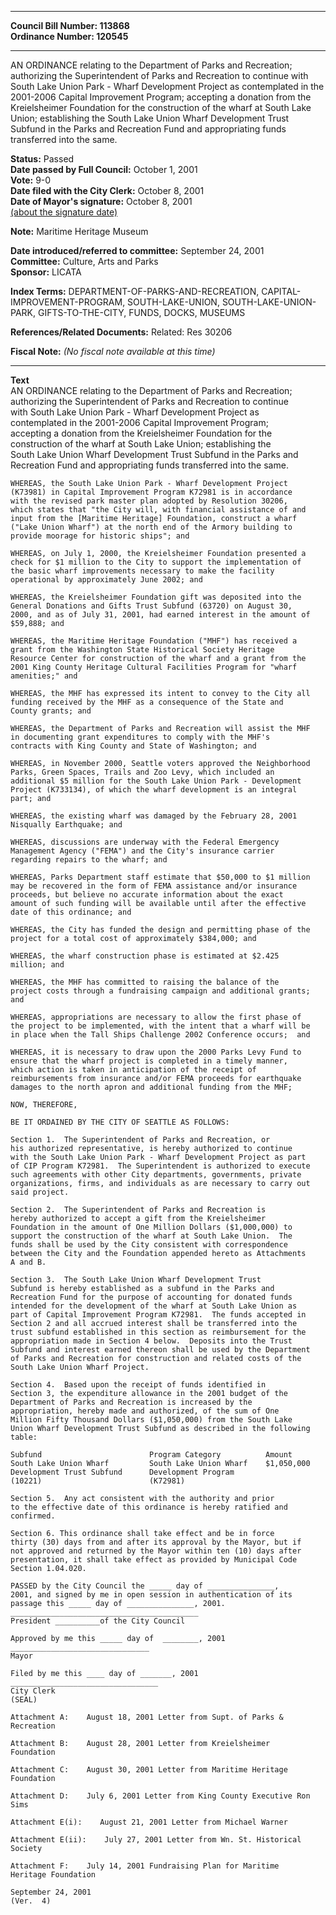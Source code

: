 * * * * *  
  
**Council Bill Number: [](#h0)[](#h2)113868**   
**Ordinance Number: 120545**  
  
* * * * *  
  
AN ORDINANCE relating to the Department of Parks and Recreation; authorizing the Superintendent of Parks and Recreation to continue with South Lake Union Park - Wharf Development Project as contemplated in the 2001-2006 Capital Improvement Program; accepting a donation from the Kreielsheimer Foundation for the construction of the wharf at South Lake Union; establishing the South Lake Union Wharf Development Trust Subfund in the Parks and Recreation Fund and appropriating funds transferred into the same.  
  
**Status:** Passed   
**Date passed by Full Council:** October 1, 2001   
**Vote:** 9-0   
**Date filed with the City Clerk:** October 8, 2001   
**Date of Mayor's signature:** October 8, 2001   
[(about the signature date)](/~public/approvaldate.htm)   
  
**Note:** Maritime Heritage Museum  
  
  
**Date introduced/referred to committee:** September 24, 2001   
**Committee:** Culture, Arts and Parks   
**Sponsor:** LICATA   
  
**Index Terms:** DEPARTMENT-OF-PARKS-AND-RECREATION, CAPITAL-IMPROVEMENT-PROGRAM, SOUTH-LAKE-UNION, SOUTH-LAKE-UNION-PARK, GIFTS-TO-THE-CITY, FUNDS, DOCKS, MUSEUMS  
  
**References/Related Documents:** Related: Res 30206  
  
**Fiscal Note:** *(No fiscal note available at this time)*  
  
* * * * *  
  
**Text**  
    AN ORDINANCE relating to the Department of Parks and Recreation;  
    authorizing the Superintendent of Parks and Recreation to continue  
    with South Lake Union Park - Wharf Development Project as  
    contemplated in the 2001-2006 Capital Improvement Program;  
    accepting a donation from the Kreielsheimer Foundation for the  
    construction of the wharf at South Lake Union; establishing the  
    South Lake Union Wharf Development Trust Subfund in the Parks and  
    Recreation Fund and appropriating funds transferred into the same.  
  
    WHEREAS, the South Lake Union Park - Wharf Development Project  
    (K73981) in Capital Improvement Program K72981 is in accordance  
    with the revised park master plan adopted by Resolution 30206,  
    which states that "the City will, with financial assistance of and  
    input from the [Maritime Heritage] Foundation, construct a wharf  
    ("Lake Union Wharf") at the north end of the Armory building to  
    provide moorage for historic ships"; and  
  
    WHEREAS, on July 1, 2000, the Kreielsheimer Foundation presented a  
    check for $1 million to the City to support the implementation of  
    the basic wharf improvements necessary to make the facility  
    operational by approximately June 2002; and  
  
    WHEREAS, the Kreielsheimer Foundation gift was deposited into the  
    General Donations and Gifts Trust Subfund (63720) on August 30,  
    2000, and as of July 31, 2001, had earned interest in the amount of  
    $59,888; and  
  
    WHEREAS, the Maritime Heritage Foundation ("MHF") has received a  
    grant from the Washington State Historical Society Heritage  
    Resource Center for construction of the wharf and a grant from the  
    2001 King County Heritage Cultural Facilities Program for "wharf  
    amenities;" and  
  
    WHEREAS, the MHF has expressed its intent to convey to the City all  
    funding received by the MHF as a consequence of the State and  
    County grants; and  
  
    WHEREAS, the Department of Parks and Recreation will assist the MHF  
    in documenting grant expenditures to comply with the MHF's  
    contracts with King County and State of Washington; and  
  
    WHEREAS, in November 2000, Seattle voters approved the Neighborhood  
    Parks, Green Spaces, Trails and Zoo Levy, which included an  
    additional $5 million for the South Lake Union Park - Development  
    Project (K733134), of which the wharf development is an integral  
    part; and  
  
    WHEREAS, the existing wharf was damaged by the February 28, 2001  
    Nisqually Earthquake; and  
  
    WHEREAS, discussions are underway with the Federal Emergency  
    Management Agency ("FEMA") and the City's insurance carrier  
    regarding repairs to the wharf; and  
  
    WHEREAS, Parks Department staff estimate that $50,000 to $1 million  
    may be recovered in the form of FEMA assistance and/or insurance  
    proceeds, but believe no accurate information about the exact  
    amount of such funding will be available until after the effective  
    date of this ordinance; and  
  
    WHEREAS, the City has funded the design and permitting phase of the  
    project for a total cost of approximately $384,000; and  
  
    WHEREAS, the wharf construction phase is estimated at $2.425  
    million; and  
  
    WHEREAS, the MHF has committed to raising the balance of the  
    project costs through a fundraising campaign and additional grants;  
    and  
  
    WHEREAS, appropriations are necessary to allow the first phase of  
    the project to be implemented, with the intent that a wharf will be  
    in place when the Tall Ships Challenge 2002 Conference occurs;  and  
  
    WHEREAS, it is necessary to draw upon the 2000 Parks Levy Fund to  
    ensure that the wharf project is completed in a timely manner,  
    which action is taken in anticipation of the receipt of  
    reimbursements from insurance and/or FEMA proceeds for earthquake  
    damages to the north apron and additional funding from the MHF;  
  
    NOW, THEREFORE,  
  
    BE IT ORDAINED BY THE CITY OF SEATTLE AS FOLLOWS:  
  
    Section 1.  The Superintendent of Parks and Recreation, or  
    his authorized representative, is hereby authorized to continue  
    with the South Lake Union Park - Wharf Development Project as part  
    of CIP Program K72981.  The Superintendent is authorized to execute  
    such agreements with other City departments, governments, private  
    organizations, firms, and individuals as are necessary to carry out  
    said project.  
  
    Section 2.  The Superintendent of Parks and Recreation is  
    hereby authorized to accept a gift from the Kreielsheimer  
    Foundation in the amount of One Million Dollars ($1,000,000) to  
    support the construction of the wharf at South Lake Union.  The  
    funds shall be used by the City consistent with correspondence  
    between the City and the Foundation appended hereto as Attachments  
    A and B.  
  
    Section 3.  The South Lake Union Wharf Development Trust  
    Subfund is hereby established as a subfund in the Parks and  
    Recreation Fund for the purpose of accounting for donated funds  
    intended for the development of the wharf at South Lake Union as  
    part of Capital Improvement Program K72981.  The funds accepted in  
    Section 2 and all accrued interest shall be transferred into the  
    trust subfund established in this section as reimbursement for the  
    appropriation made in Section 4 below.  Deposits into the Trust  
    Subfund and interest earned thereon shall be used by the Department  
    of Parks and Recreation for construction and related costs of the  
    South Lake Union Wharf Project.  
  
    Section 4.  Based upon the receipt of funds identified in  
    Section 3, the expenditure allowance in the 2001 budget of the  
    Department of Parks and Recreation is increased by the  
    appropriation, hereby made and authorized, of the sum of One  
    Million Fifty Thousand Dollars ($1,050,000) from the South Lake  
    Union Wharf Development Trust Subfund as described in the following  
    table:  
  
    Subfund                        Program Category          Amount  
    South Lake Union Wharf         South Lake Union Wharf    $1,050,000  
    Development Trust Subfund      Development Program  
    (10221)                        (K72981)  
  
    Section 5.  Any act consistent with the authority and prior  
    to the effective date of this ordinance is hereby ratified and  
    confirmed.  
  
    Section 6. This ordinance shall take effect and be in force  
    thirty (30) days from and after its approval by the Mayor, but if  
    not approved and returned by the Mayor within ten (10) days after  
    presentation, it shall take effect as provided by Municipal Code  
    Section 1.04.020.  
  
    PASSED by the City Council the _____ day of _______________,  
    2001, and signed by me in open session in authentication of its  
    passage this _____ day of _______________, 2001.  
    __________________________________________  
    President __________of the City Council  
  
    Approved by me this _____ day of  ________, 2001  
    _______________________________  
    Mayor  
  
    Filed by me this ____ day of _______, 2001  
    _________________________________  
    City Clerk  
    (SEAL)  
  
    Attachment A:    August 18, 2001 Letter from Supt. of Parks &  
    Recreation  
  
    Attachment B:    August 28, 2001 Letter from Kreielsheimer  
    Foundation  
  
    Attachment C:    August 30, 2001 Letter from Maritime Heritage  
    Foundation  
  
    Attachment D:    July 6, 2001 Letter from King County Executive Ron  
    Sims  
  
    Attachment E(i):    August 21, 2001 Letter from Michael Warner  
  
    Attachment E(ii):    July 27, 2001 Letter from Wn. St. Historical  
    Society  
  
    Attachment F:    July 14, 2001 Fundraising Plan for Maritime  
    Heritage Foundation  
  
    September 24, 2001  
    (Ver.  4)  

